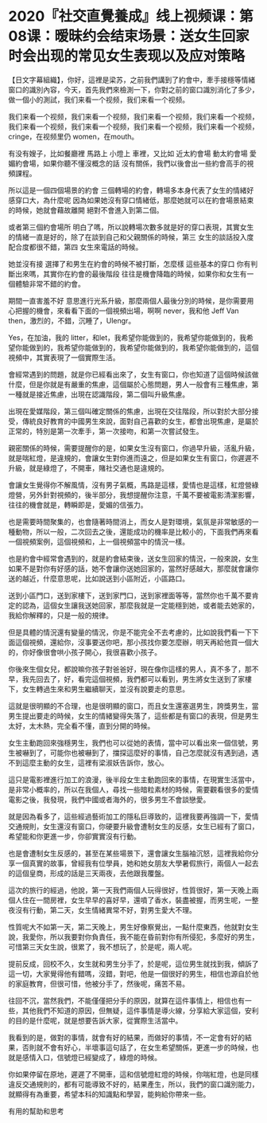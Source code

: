 # 2020『社交直覺養成』线上视频课：第08课：暧昧约会结束场景：送女生回家时会出现的常见女生表现以及应对策略

【日文字幕組織】，你好，這裡是梁苏，之前我們講到了約會中，牽手接穩等情緒窗口的識別內容，今天，首先我們來檢測一下，你對之前的窗口識別消化了多少，做一個小的測試，我们来看一个视频，我们来看一个视频。

我们来看一个视频，我们来看一个视频，我们来看一个视频，我们来看一个视频，我们来看一个视频，我们来看一个视频，我们来看一个视频，我们来看一个视频， cringe，在视频里仍 women，在mouth。

有没有嫂子，比如餐廳裡 馬路上 小燈上 車裡，又比如 近太約會場 動太約會場 愛媚約會場，如果你聽不懂沒概念的話 沒有關係，我們以後會出一些約會高手的視頻課程。

所以這是一個四個場景的約會 三個轉場的約會，轉場多本身代表了女生的情緒好感穿口大，為什麼呢 因為如果她沒有穿口情緒低，那麼她就可以在約會場景結束的時候，她就會藉故離開 絕對不會進入到第二個。

或者第三個約會場所 明白了嗎，所以說轉場次數多就是好的穿口表現，其實女生的情緒一直是好的，除了在談到自己和父親關係的時候，第三 女生的談話投入度配合度都很不錯，第四 女生來電話的時候。

她並沒有接 選擇了和男生在約會的時候不被打斷，怎麼樣 這些基本的穿口 你有判斷出來嗎，其實你在約會的最後階段 往往是機會降臨的時候，如果你和女生有一個體驗非常不錯的約會。

期間一直害羞不好 意思進行光系升級，那麼兩個人最後分別的時候，是你需要用心把握的機會，來看看下面的一個視頻出場，啊啊 never，我和他 Jeff Van then，激烈的，不錯，沉睡了，Ulengr。

Yes，在加油，我的 litter，和let，我希望你能做到的，我希望你能做到的，我希望你能做到的，我希望你能做到的，我希望你能做到的，我希望你能做到的，這個視頻中，其實表現了一個實際生活。

會經常遇到的問題，就是你已經看出來了，女生有窗口，你也知道了這個時候該做什麼，但是你就是有嚴重的焦慮，這個屬於心態問題，男人一般會有三種焦慮，第一種就是接近焦慮，出現在認識階段，第二個叫升級焦慮。

出現在愛媒階段，第三個叫確定關係的焦慮，出現在交往階段，所以對於大部分接受，傳統良好教育的中國男生來說，面對自己喜歡的女生，都會出現焦慮，是屬於正常的，特別是第一次牽手，第一次接吻，和第一次嘗試發生。

親密關係的時候，需要提醒你的是，如果女生沒有窗口，你過早升級，活亂升級，就是喘紅燈，是違規的，會讓女生對你進而遠之，但是如果女生有窗口，你遲遲不升級，就是綠燈了，不開車，賭社交通也是違規的。

會讓女生覺得你不解風情，沒有男子氣概，馬路是這樣，愛情也是這樣，紅燈營綠燈營，另外針對視頻的，後半部分，我想提醒你注意，千萬不要被電影清潔影響，往往的機會就是，轉瞬即是，愛媚的信張力。

也是需要時間聚集的，也會隨著時間消上，而女人是對環境，氣氛是非常敏感的一種動物，所以一般，二次回去之後，還能成功的機率是比較小的，下面我們再來看一個視頻案例，這個視頻和，上一個視頻當中的情況一樣。

也是約會中經常會遇到的，就是約會結束後，送女生回家的情況，一般來說，女生如果不是對你有好感的話，她不會讓你送她回家的，當然好感越大，那麼就會讓你送的越近，什麼意思呢，比如說送到小區附近，小區路口。

送到小區門口，送到家樓下，送到家門口，送到家裡面等等，當然你也千萬不要肯定的認為，這個女生讓我送她回家，那麼我就是一定能穩到她，或者能去她家的，我給你解釋的，只是一般的規律。

但是具體的情況還有變量的情況，你是不能完全不去考慮的，比如說我們看一下下面這個視頻，還給你，沒事要送你吧，那小孩找你要怎麼辦，明天再給他買一個大的，你好像很會哄小孩子開心，我很喜歡小孩子。

你後來生個女兒，都說嘛你孩子對爸爸好，現在像你這樣的男人，真不多了，那不早，我先回去了，好，看完這個視頻，我們都可以看到，男生將女生送到了家樓下，女生轉過生來和男生繼續聊天，並沒有說要走的意思。

這就是很明顯的不合理，也是很明顯的窗口，而且女生還塞選男生，誇獎男生，當男生提出要走的時候，女生的情緒變得失落了，這些都是有窗口的表現，但是男生太好，太木熱，完全看不懂，直到分開的時候。

女生主動跑回來強穩男生，我們也可以從她的表情，當中可以看出來一個信號，男生被嚇到了，可能你也被嚇到了，擋探這麼好的事情，自己怎麼就沒有遇到過，遇不到這麼主動的女生，這裡有梁淑妖告訴你，放心。

這只是電影裡進行加工的浪漫，後半段女生主動跑回來的事情，在現實生活當中，是非常小概率的，所以在我個人，尋找一些暗粒素材的時候，需要觀看很多的愛情電影之後，我發現，我們中國或者海外的，很多男生不會談戀愛。

就是因為看多了，這些經過藝術加工的隱私巨導致的，這裡我要再強調一下，愛情交通規則，女生還沒有窗口，你硬要升級會遭制女生的反感，女生已經有了窗口，希望能和你更進一步，你卻實實沒有行動。

也是會遭制女生反感的，甚至在某些場景下，還會讓女生腦袖沉怒，這裡我給你分享一個真實的故事，曾經我有位學員，她和她女朋友大學暑假旅行，兩個人一起去的這個皇商，形成的話是三天兩夜，去他跟我覆盤。

這次的旅行的經過，他說，第一天我們兩個人玩得很好，性質很好，第一天晚上兩個人住在一間房裡，女生早早的喜好早，還噴了香水，裝盡被握，而男生呢，一整夜沒有行動，第二天，女生情緒異常不好，對男生愛大不理。

性質呢大不如第一天，第二天晚上，男生好像察覺出，一點什麼東西，他就對女生說，我愛你，所以我要對你負責任，我不能在昏前對你有所侵犯，多麼好的男生，可惜第三天女生說，很累了，我不想玩了，於是呢，兩人呢。

提前反成，回校不久，女生就和男生分手了，於是呢，這位男生就找到我，傾訴了這一切，大家覺得他有錯嗎，沒錯，對吧，他是一個很好的男生，相信也源自於他的家庭教育，但很可惜，他被分手了，然後呢，痛苦不易。

往回不沉，當然我們，不能僅僅把分手的原因，就算在這件事情上，相信也有一些，其他我們不知道的原因，但無疑，這件事情是導火線，分享給大家這個，安利的目的是什麼呢，就是想要告訴大家，從實際生活當中。

我看到的是，做對的事情，就會有好的結果，而做好的事情，不一定會有好的結果，否則就不會有好心，半壞事這句話了，在女生希望關係，更進一步的時候，也就是感情入口，信號燈已經變成了，綠燈的時候。

你如果停留在原地，遲遲了不開車，這和信號燈紅燈的時候，你喘紅燈，也是同樣違反交通規則的，都有可能導致不好的，結果產生，所以，我們的窗口識別能力，就顯得有為重要，希望本科的知識點和學習，能夠給你帶來一些。

有用的幫助和思考